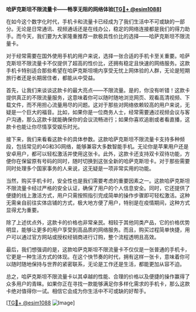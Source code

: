 **哈萨克斯坦不限流量卡——畅享无阻的网络体验[[TG💪+ @esim1088](https://t.me/s/esim1088)]**

在如今这个数字化时代，手机卡和流量卡已经成为了我们生活中不可或缺的一部分。无论是日常通讯、视频通话还是在线办公，稳定的网络连接都是我们的得力助手。而今天，我们要为大家隆重推荐一款极具性价比的选择——哈萨克斯坦不限流量卡。

对于经常需要在国外使用手机的用户来说，选择一张合适的手机卡至关重要。哈萨克斯坦不限流量卡不仅提供了超高的性价比，还拥有稳定且快速的网络服务。这款手机卡特别适合那些希望在哈萨克斯坦境内享受无忧上网体验的人群，无论是短期旅行者还是长期居住者，都能从中受益。

首先，让我们来谈谈这款卡的最大亮点——不限流量。是的，你没有听错！这款卡提供真正的不限流量服务，这意味着你可以随时随地浏览网页、观看高清视频、下载文件，而不用担心流量用尽的问题。这对于那些对网络依赖较高的用户来说，无疑是一个巨大的福音。比如，如果你是一位商务人士，经常需要通过视频会议与客户沟通，那么这款卡就能确保你的会议流畅进行；如果你喜欢追剧或者看直播，这款卡也能让你尽情享受娱乐时光。

接下来，我们来看看这款卡的具体参数。这款哈萨克斯坦不限流量卡支持多种频段，包括常见的4G和3G网络，能够兼容大多数智能手机。无论你是苹果用户还是安卓用户，都可以轻松激活并使用这张卡。此外，这款卡还支持双卡双待功能，方便你在保留原有号码的同时，随时切换到这张全新的哈萨克斯坦卡。对于那些需要同时处理多个国家事务的人来说，这无疑是一项非常实用的功能。

当然，购买手机卡时，安全性也是我们需要考虑的重要因素之一。这款哈萨克斯坦不限流量卡经过严格的安全认证，确保了用户的个人信息安全。同时，它还提供了便捷的线上激活方式，用户只需按照指引完成简单的操作步骤即可轻松激活。这种无需亲自前往实体店铺的方式，极大地方便了用户，特别是在疫情期间，这种方式显得尤为重要。

除了上述优点外，这款卡的价格也非常亲民。相较于其他同类产品，它的价格优势明显，能够让更多的用户享受到高品质的网络服务。而且，购买过程简单快捷，用户可以通过官方网站或授权经销商进行订购，整个流程透明且高效。

最后，我们想强调的是，这款哈萨克斯坦不限流量卡不仅仅是一张普通的手机卡，它更是一种生活方式的体现。在这个快节奏的时代，拥有这样一张卡，意味着你可以随时随地保持与世界的紧密联系，无论是工作还是生活，都能更加从容不迫。

总之，哈萨克斯坦不限流量卡以其卓越的性能、合理的价格以及便捷的操作赢得了众多用户的青睐。如果你正在寻找一款能够满足你多样化需求的手机卡，那么这款卡绝对值得你一试。相信它会成为你生活中不可或缺的好帮手。

[[TG💪+ @esim1088](https://t.me/s/esim1088) ![Image](https://i.postimg.cc/4NQfJmqS/Snipaste-2025-05-13-00-14-12.png)]